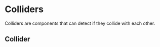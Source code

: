 # Colliders

Colliders are components that can detect if they collide with each other.

## Collider
